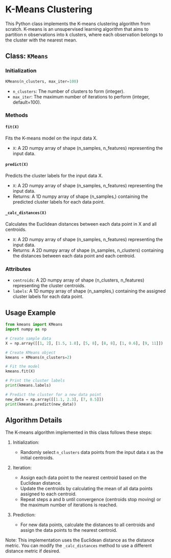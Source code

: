 # K-Means Clustering

This Python class implements the K-means clustering algorithm from scratch. K-means is an unsupervised learning algorithm that aims to partition n observations into k clusters, where each observation belongs to the cluster with the nearest mean.

## Class: `KMeans`

### Initialization

```python
KMeans(n_clusters, max_iter=100)
```

- `n_clusters`: The number of clusters to form (integer).
- `max_iter`: The maximum number of iterations to perform (integer, default=100).

### Methods

#### `fit(X)`

Fits the K-means model on the input data X.

- `X`: A 2D numpy array of shape (n_samples, n_features) representing the input data.

#### `predict(X)`

Predicts the cluster labels for the input data X.

- `X`: A 2D numpy array of shape (n_samples, n_features) representing the input data.
- Returns: A 1D numpy array of shape (n_samples,) containing the predicted cluster labels for each data point.

#### `_calc_distances(X)`

Calculates the Euclidean distances between each data point in X and all centroids.

- `X`: A 2D numpy array of shape (n_samples, n_features) representing the input data.
- Returns: A 2D numpy array of shape (n_samples, n_clusters) containing the distances between each data point and each centroid.

### Attributes

- `centroids`: A 2D numpy array of shape (n_clusters, n_features) representing the cluster centroids.
- `labels`: A 1D numpy array of shape (n_samples,) containing the assigned cluster labels for each data point.

## Usage Example

```python
from kmeans import KMeans
import numpy as np

# Create sample data
X = np.array([[1, 2], [1.5, 1.8], [5, 8], [8, 8], [1, 0.6], [9, 11]])

# Create KMeans object
kmeans = KMeans(n_clusters=2)

# Fit the model
kmeans.fit(X)

# Print the cluster labels
print(kmeans.labels)

# Predict the cluster for a new data point
new_data = np.array([[1.1, 2.3], [7, 8.5]])
print(kmeans.predict(new_data))
```

## Algorithm Details

The K-means algorithm implemented in this class follows these steps:

1. Initialization:

   - Randomly select `n_clusters` data points from the input data `X` as the initial centroids.

2. Iteration:

   - Assign each data point to the nearest centroid based on the Euclidean distance.
   - Update the centroids by calculating the mean of all data points assigned to each centroid.
   - Repeat steps a and b until convergence (centroids stop moving) or the maximum number of iterations is reached.

3. Prediction:
   - For new data points, calculate the distances to all centroids and assign the data points to the nearest centroid.

Note: This implementation uses the Euclidean distance as the distance metric. You can modify the `_calc_distances` method to use a different distance metric if desired.
